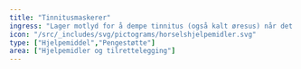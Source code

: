 ```yaml
---
title: "Tinnitusmaskerer"
ingress: "Lager motlyd for å dempe tinnitus (også kalt øresus) når det er stille eller når du skal sove."
icon: "/src/_includes/svg/pictograms/horselshjelpemidler.svg"
type: ["Hjelpemiddel","Pengestøtte"]
area: ["Hjelpemidler og tilrettelegging"]
---
```

